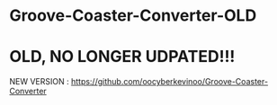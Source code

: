 # Groove-Coaster-Converter-OLD
# OLD, NO LONGER UDPATED!!!
NEW VERSION : https://github.com/oocyberkevinoo/Groove-Coaster-Converter
